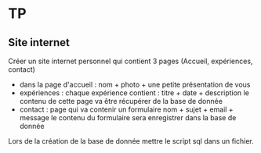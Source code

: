 # TP

## Site internet

Créer un site internet personnel qui contient 3 pages (Accueil, expériences, contact) 

* dans la page d'accueil : nom + photo + une petite présentation de vous 
* expériences : chaque expérience contient : titre + date + description le contenu de cette page va être récupérer de la base de donnée 
* contact : page qui va contenir un formulaire nom + sujet + email + message le contenu du formulaire sera enregistrer dans la base de donnée 

Lors de la création de la base de donnée mettre le script sql dans un fichier.